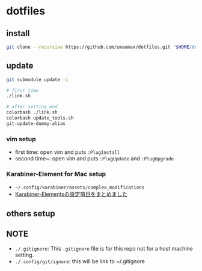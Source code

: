 # dotfiles

## install
```sh
git clone --recursive https://github.com/umaumax/dotfiles.git "$HOME/dotfiles"
```

## update
```sh
git submodule update -i

# first time
./link.sh

# after setting end
colorbash ./link.sh
colorbash update_tools.sh
git-update-dummy-alias
```

### vim setup
<!-- [junegunn/vim\-plug: Minimalist Vim Plugin Manager]( https://github.com/junegunn/vim-plug ) -->
<!--  -->
<!-- > curl -fLo ~/.vim/autoload/plug.vim --create-dirs  https://raw.githubusercontent.com/junegunn/vim-plug/master/plug.vim -->

* first  time:  open vim and puts `:PlugInstall`
* second time~: open vim and puts `:PlugUpdate` and `:PlugUpgrade`

### Karabiner-Element for Mac setup
* `~/.config/karabiner/assets/complex_modifications`
* [Karabiner\-Elementsの設定項目をまとめました]( https://qiita.com/s-show/items/a1fd228b04801477729c )

## others setup
<!-- * [umaumax/window\-toggle]( https://github.com/umaumax/window-toggle ) -->
<!-- * [zsh でワンライナーを手早く呼び出し実行する \- Qiita]( https://qiita.com/b4b4r07/items/c29163cf1723cccefed6 ) -->
<!-- * `snippets/snippet.txt` -->

## NOTE
* `./.gitignore`: This `.gitignore` file is for this repo not for a host machine setting.
* `./.config/git/ignore`: this will be link to ~/.gitignore
